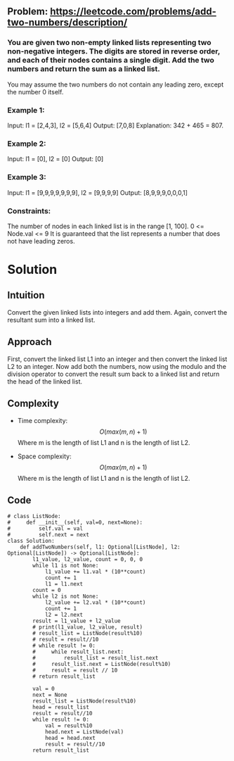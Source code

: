 ## Problem: https://leetcode.com/problems/add-two-numbers/description/
### You are given two non-empty linked lists representing two non-negative integers. The digits are stored in reverse order, and each of their nodes contains a single digit. Add the two numbers and return the sum as a linked list.

You may assume the two numbers do not contain any leading zero, except the number 0 itself.
 

### Example 1:
Input: l1 = [2,4,3], l2 = [5,6,4]
Output: [7,0,8]
Explanation: 342 + 465 = 807.

### Example 2:
Input: l1 = [0], l2 = [0]
Output: [0]

### Example 3:
Input: l1 = [9,9,9,9,9,9,9], l2 = [9,9,9,9]
Output: [8,9,9,9,0,0,0,1]
 

### Constraints:

The number of nodes in each linked list is in the range [1, 100].
0 <= Node.val <= 9
It is guaranteed that the list represents a number that does not have leading zeros.

# Solution
## Intuition
Convert the given linked lists into integers and add them. Again, convert the resultant sum into a linked list.


## Approach
First, convert the linked list L1 into an integer and then convert the linked list L2 to an integer. Now add both the numbers, now using the modulo and the division operator to convert the result sum back to a linked list and return the head of the linked list.

## Complexity
- Time complexity:
$$O(max(m, n) + 1)$$ Where m is the length of list L1 and n is the length of list L2.

- Space complexity:
$$O(max(m, n) + 1)$$ Where m is the length of list L1 and n is the length of list L2.

## Code
```python3 []# Definition for singly-linked list.
# class ListNode:
#     def __init__(self, val=0, next=None):
#         self.val = val
#         self.next = next
class Solution:
    def addTwoNumbers(self, l1: Optional[ListNode], l2: Optional[ListNode]) -> Optional[ListNode]:
        l1_value, l2_value, count = 0, 0, 0
        while l1 is not None:
            l1_value += l1.val * (10**count)
            count += 1
            l1 = l1.next
        count = 0
        while l2 is not None:
            l2_value += l2.val * (10**count)
            count += 1
            l2 = l2.next
        result = l1_value + l2_value
        # print(l1_value, l2_value, result)
        # result_list = ListNode(result%10)
        # result = result//10
        # while result != 0:
        #     while result_list.next:
        #         result_list = result_list.next
        #     result_list.next = ListNode(result%10)
        #     result = result // 10
        # return result_list

        val = 0
        next = None
        result_list = ListNode(result%10)
        head = result_list
        result = result//10
        while result != 0:
            val = result%10
            head.next = ListNode(val)
            head = head.next
            result = result//10
        return result_list
```